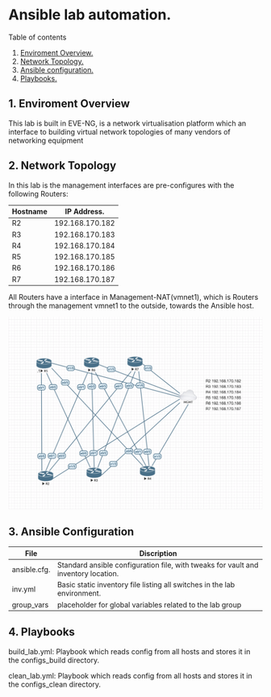 # Ansible lab automation.

Table of contents

1. [ Enviroment Overview.](#env)
2. [ Network Topology. ](#net)
3. [ Ansible configuration. ](#ans)
4. [ Playbooks. ](#play)


<a name="env"></a>
## 1. Enviroment Overview

This lab is built in EVE-NG, is a network virtualisation platform which an interface to building virtual network topologies of many vendors of networking equipment

<a name="net"></a>
## 2. Network Topology

In this lab is the management interfaces are pre-configures with the following Routers:


| Hostname         | IP Address.      |
| ---------------- | ---------------- |
| R2               | 192.168.170.182  |
| R3               | 192.168.170.183  |
| R4               | 192.168.170.184  |
| R5               | 192.168.170.185  |
| R6               | 192.168.170.186  |
| R7               | 192.168.170.187  |


All Routers have a interface in Management-NAT(vmnet1), which is Routers through the management vmnet1 to the outside, towards the Ansible host.


<img src="images/lab_auto.png">


<a name="ans"></a>
## 3. Ansible Configuration

| File           | Discription                                                                       |
| ---------------| ----------------------------------------------------------------------------------|
| ansible.cfg.   | Standard ansible configuration file, with tweaks for vault and inventory location.|
| inv.yml        | Basic static inventory file listing all switches in the lab environment.          |
| group_vars     | placeholder for global variables related to the lab group                         |



<a name="play"></a>
## 4. Playbooks

build_lab.yml: Playbook which reads config from all hosts and stores it in the configs_build directory.

clean_lab.yml: Playbook which reads config from all hosts and stores it in the configs_clean directory. 
